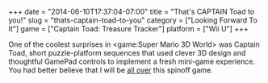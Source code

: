 +++
date = "2014-06-10T17:37:04-07:00"
title = "That's CAPTAIN Toad to you!"
slug = "thats-captain-toad-to-you"
category = ["Looking Forward To It"]
game = ["Captain Toad: Treasure Tracker"]
platform = ["Wii U"]
+++

One of the coolest surprises in <game:Super Mario 3D World> was Captain Toad, short puzzle-platform sequences that used clever 3D design and thoughtful GamePad controls to implement a fresh mini-game experience.  You had better believe that I will be <a href="http://www.vg247.com/2014/06/10/captain-toad-treasure-tracker-out-holiday-2014/">all over</a> this spinoff game.